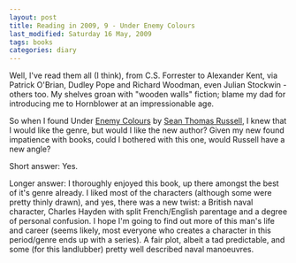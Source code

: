 ```yaml
---
layout: post
title: Reading in 2009, 9 - Under Enemy Colours
last_modified: Saturday 16 May, 2009
tags: books
categories: diary
---
```


Well, I've read them all (I think), from C.S. Forrester to Alexander Kent, via Patrick O'Brian, Dudley Pope and Richard Woodman, even Julian Stockwin - others too. My shelves groan with "wooden walls" fiction; blame
my dad for introducing me to Hornblower at an impressionable age.

So when I found Under [Enemy Colours](http://www.worldcat.org/search?q=isbn%3A9780141033143) by [Sean Thomas Russell](http://en.wikipedia.org/wiki/Sean_Russell_(author)), I knew that I would like the genre, but would I like the new author? Given my new found impatience with books, could I bothered with this one, would Russell have a new angle?

Short answer:  Yes.

Longer answer: I thoroughly enjoyed this book, up there amongst the best of it's genre already. I liked most of the characters (although some were pretty thinly drawn), and yes, there was a new twist: a British naval character, Charles Hayden with split French/English parentage and a degree of personal confusion.  I hope I'm going to find out more of this man's life and career (seems likely, most everyone who creates a character in this period/genre ends up with a series). A fair plot, albeit a tad predictable, and some (for this landlubber) pretty well described naval manoeuvres.
